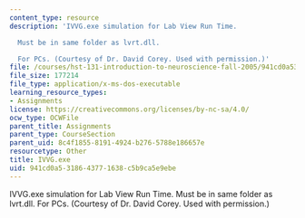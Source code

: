 ```yaml
---
content_type: resource
description: 'IVVG.exe simulation for Lab View Run Time.

  Must be in same folder as lvrt.dll.

  For PCs. (Courtesy of Dr. David Corey. Used with permission.)'
file: /courses/hst-131-introduction-to-neuroscience-fall-2005/941cd0a5318643771638c5b9ca5e9ebe_IVVG.exe
file_size: 177214
file_type: application/x-ms-dos-executable
learning_resource_types:
- Assignments
license: https://creativecommons.org/licenses/by-nc-sa/4.0/
ocw_type: OCWFile
parent_title: Assignments
parent_type: CourseSection
parent_uid: 8c4f1855-8191-4924-b276-5788e186657e
resourcetype: Other
title: IVVG.exe
uid: 941cd0a5-3186-4377-1638-c5b9ca5e9ebe
---
```

IVVG.exe simulation for Lab View Run Time.
Must be in same folder as lvrt.dll.
For PCs. (Courtesy of Dr. David Corey. Used with permission.)